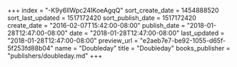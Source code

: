 +++
index = "-K9y6IlWpc24IKoeAgqQ"
sort_create_date = 1454888520
sort_last_updated = 1517172420
sort_publish_date = 1517172420
create_date = "2016-02-07T15:42:00-08:00"
publish_date = "2018-01-28T12:47:00-08:00"
date = "2018-01-28T12:47:00-08:00"
last_updated = "2018-01-28T12:47:00-08:00"
preview_url = "e2aeb7e7-be92-1055-d65f-5f253fd88b04"
name = "Doubleday"
title = "Doubleday"
books_publisher = "publishers/doubleday.md"
+++

